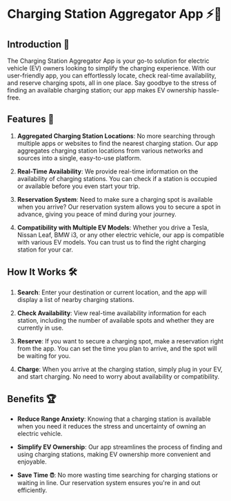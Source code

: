 # Charging Station Aggregator App ⚡📱

## Introduction 🚀

The Charging Station Aggregator App is your go-to solution for electric vehicle (EV) owners looking to simplify the charging experience. With our user-friendly app, you can effortlessly locate, check real-time availability, and reserve charging spots, all in one place. Say goodbye to the stress of finding an available charging station; our app makes EV ownership hassle-free.

## Features 🌟

1. **Aggregated Charging Station Locations**: No more searching through multiple apps or websites to find the nearest charging station. Our app aggregates charging station locations from various networks and sources into a single, easy-to-use platform.

2. **Real-Time Availability**: We provide real-time information on the availability of charging stations. You can check if a station is occupied or available before you even start your trip.

3. **Reservation System**: Need to make sure a charging spot is available when you arrive? Our reservation system allows you to secure a spot in advance, giving you peace of mind during your journey.

4. **Compatibility with Multiple EV Models**: Whether you drive a Tesla, Nissan Leaf, BMW i3, or any other electric vehicle, our app is compatible with various EV models. You can trust us to find the right charging station for your car.

## How It Works 🛠️

1. **Search**: Enter your destination or current location, and the app will display a list of nearby charging stations.

2. **Check Availability**: View real-time availability information for each station, including the number of available spots and whether they are currently in use.

3. **Reserve**: If you want to secure a charging spot, make a reservation right from the app. You can set the time you plan to arrive, and the spot will be waiting for you.

4. **Charge**: When you arrive at the charging station, simply plug in your EV, and start charging. No need to worry about availability or compatibility.

## Benefits 🏆

- **Reduce Range Anxiety**: Knowing that a charging station is available when you need it reduces the stress and uncertainty of owning an electric vehicle.

- **Simplify EV Ownership**: Our app streamlines the process of finding and using charging stations, making EV ownership more convenient and enjoyable.

- **Save Time ⏰**: No more wasting time searching for charging stations or waiting in line. Our reservation system ensures you're in and out efficiently.

